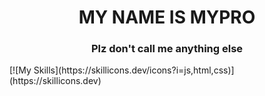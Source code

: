 <h1 align="center">MY NAME IS MYPRO</h1>
<h3 align="center">Plz don't call me anything else</h3>
[![My Skills](https://skillicons.dev/icons?i=js,html,css)](https://skillicons.dev)
